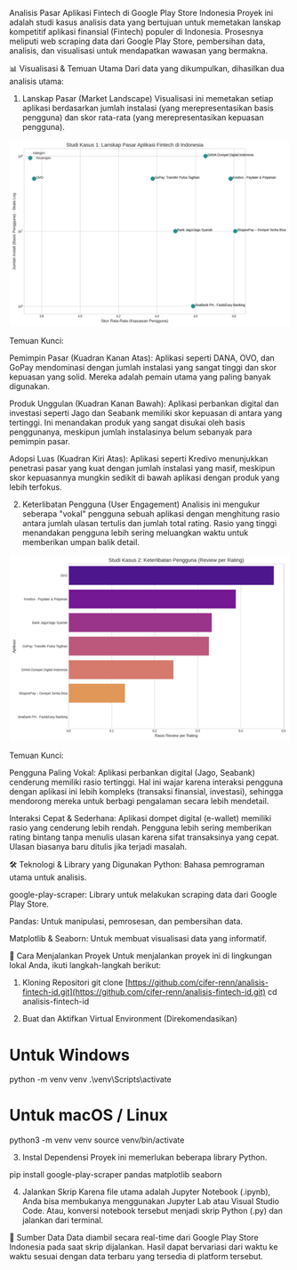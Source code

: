 Analisis Pasar Aplikasi Fintech di Google Play Store Indonesia
Proyek ini adalah studi kasus analisis data yang bertujuan untuk memetakan lanskap kompetitif aplikasi finansial (Fintech) populer di Indonesia. Prosesnya meliputi web scraping data dari Google Play Store, pembersihan data, analisis, dan visualisasi untuk mendapatkan wawasan yang bermakna.

📊 Visualisasi & Temuan Utama
Dari data yang dikumpulkan, dihasilkan dua analisis utama:

1. Lanskap Pasar (Market Landscape)
Visualisasi ini memetakan setiap aplikasi berdasarkan jumlah instalasi (yang merepresentasikan basis pengguna) dan skor rata-rata (yang merepresentasikan kepuasan pengguna).

![Lanskap Pasar Fintech](market_landscape.png)

Temuan Kunci:

Pemimpin Pasar (Kuadran Kanan Atas): Aplikasi seperti DANA, OVO, dan GoPay mendominasi dengan jumlah instalasi yang sangat tinggi dan skor kepuasan yang solid. Mereka adalah pemain utama yang paling banyak digunakan.

Produk Unggulan (Kuadran Kanan Bawah): Aplikasi perbankan digital dan investasi seperti Jago dan Seabank memiliki skor kepuasan di antara yang tertinggi. Ini menandakan produk yang sangat disukai oleh basis penggunanya, meskipun jumlah instalasinya belum sebanyak para pemimpin pasar.

Adopsi Luas (Kuadran Kiri Atas): Aplikasi seperti Kredivo menunjukkan penetrasi pasar yang kuat dengan jumlah instalasi yang masif, meskipun skor kepuasannya mungkin sedikit di bawah aplikasi dengan produk yang lebih terfokus.

2. Keterlibatan Pengguna (User Engagement)
Analisis ini mengukur seberapa "vokal" pengguna sebuah aplikasi dengan menghitung rasio antara jumlah ulasan tertulis dan jumlah total rating. Rasio yang tinggi menandakan pengguna lebih sering meluangkan waktu untuk memberikan umpan balik detail.

![Keterlibatan Pengguna Fintech](user_engagement.png)

Temuan Kunci:

Pengguna Paling Vokal: Aplikasi perbankan digital (Jago, Seabank) cenderung memiliki rasio tertinggi. Hal ini wajar karena interaksi pengguna dengan aplikasi ini lebih kompleks (transaksi finansial, investasi), sehingga mendorong mereka untuk berbagi pengalaman secara lebih mendetail.

Interaksi Cepat & Sederhana: Aplikasi dompet digital (e-wallet) memiliki rasio yang cenderung lebih rendah. Pengguna lebih sering memberikan rating bintang tanpa menulis ulasan karena sifat transaksinya yang cepat. Ulasan biasanya baru ditulis jika terjadi masalah.

🛠️ Teknologi & Library yang Digunakan
Python: Bahasa pemrograman utama untuk analisis.

google-play-scraper: Library untuk melakukan scraping data dari Google Play Store.

Pandas: Untuk manipulasi, pemrosesan, dan pembersihan data.

Matplotlib & Seaborn: Untuk membuat visualisasi data yang informatif.

🚀 Cara Menjalankan Proyek
Untuk menjalankan proyek ini di lingkungan lokal Anda, ikuti langkah-langkah berikut:

1. Kloning Repositori
git clone [https://github.com/cifer-renn/analisis-fintech-id.git](https://github.com/cifer-renn/analisis-fintech-id.git)
cd analisis-fintech-id

2. Buat dan Aktifkan Virtual Environment (Direkomendasikan)
# Untuk Windows
python -m venv venv
.\venv\Scripts\activate

# Untuk macOS / Linux
python3 -m venv venv
source venv/bin/activate

3. Instal Dependensi
Proyek ini memerlukan beberapa library Python.

pip install google-play-scraper pandas matplotlib seaborn

4. Jalankan Skrip
Karena file utama adalah Jupyter Notebook (.ipynb), Anda bisa membukanya menggunakan Jupyter Lab atau Visual Studio Code. Atau, konversi notebook tersebut menjadi skrip Python (.py) dan jalankan dari terminal.

📄 Sumber Data
Data diambil secara real-time dari Google Play Store Indonesia pada saat skrip dijalankan. Hasil dapat bervariasi dari waktu ke waktu sesuai dengan data terbaru yang tersedia di platform tersebut.
